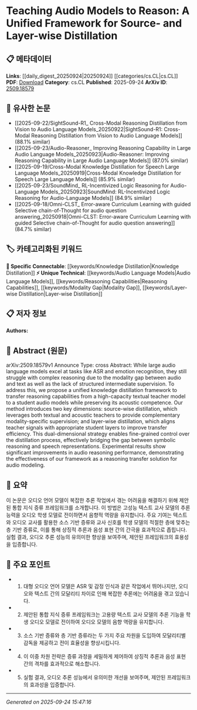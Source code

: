 <!-- KEYWORD_LINKING_METADATA:
{
  "processed_timestamp": "2025-09-24T15:47:16.331069",
  "vocabulary_version": "1.0",
  "selected_keywords": [
    "Audio Language Models",
    "Knowledge Distillation",
    "Reasoning Capabilities",
    "Modality Gap",
    "Layer-wise Distillation"
  ],
  "rejected_keywords": [],
  "similarity_scores": {
    "Audio Language Models": 0.78,
    "Knowledge Distillation": 0.82,
    "Reasoning Capabilities": 0.75,
    "Modality Gap": 0.73,
    "Layer-wise Distillation": 0.77
  },
  "extraction_method": "AI_prompt_based",
  "budget_applied": true,
  "candidates_json": {
    "candidates": [
      {
        "surface": "audio language models",
        "canonical": "Audio Language Models",
        "aliases": [
          "audio models",
          "speech models"
        ],
        "category": "unique_technical",
        "rationale": "Represents a specialized area of machine learning focusing on audio data, distinct from general language models.",
        "novelty_score": 0.75,
        "connectivity_score": 0.65,
        "specificity_score": 0.85,
        "link_intent_score": 0.78
      },
      {
        "surface": "knowledge distillation",
        "canonical": "Knowledge Distillation",
        "aliases": [
          "model distillation",
          "teacher-student learning"
        ],
        "category": "specific_connectable",
        "rationale": "A critical method for transferring knowledge between models, relevant to the framework discussed.",
        "novelty_score": 0.55,
        "connectivity_score": 0.88,
        "specificity_score": 0.72,
        "link_intent_score": 0.82
      },
      {
        "surface": "reasoning capabilities",
        "canonical": "Reasoning Capabilities",
        "aliases": [
          "reasoning skills",
          "logical reasoning"
        ],
        "category": "unique_technical",
        "rationale": "Central to the paper's goal of enhancing audio models with reasoning abilities.",
        "novelty_score": 0.7,
        "connectivity_score": 0.6,
        "specificity_score": 0.8,
        "link_intent_score": 0.75
      },
      {
        "surface": "modality gap",
        "canonical": "Modality Gap",
        "aliases": [
          "modality difference",
          "cross-modal gap"
        ],
        "category": "unique_technical",
        "rationale": "Describes a key challenge in integrating audio and textual data, relevant to the paper's framework.",
        "novelty_score": 0.68,
        "connectivity_score": 0.7,
        "specificity_score": 0.78,
        "link_intent_score": 0.73
      },
      {
        "surface": "layer-wise distillation",
        "canonical": "Layer-wise Distillation",
        "aliases": [
          "layer alignment",
          "layer mapping"
        ],
        "category": "unique_technical",
        "rationale": "A specific technique within the proposed framework that enhances transfer efficiency.",
        "novelty_score": 0.72,
        "connectivity_score": 0.67,
        "specificity_score": 0.82,
        "link_intent_score": 0.77
      }
    ],
    "ban_list_suggestions": [
      "method",
      "experiment",
      "performance"
    ]
  },
  "decisions": [
    {
      "candidate_surface": "audio language models",
      "resolved_canonical": "Audio Language Models",
      "decision": "linked",
      "scores": {
        "novelty": 0.75,
        "connectivity": 0.65,
        "specificity": 0.85,
        "link_intent": 0.78
      }
    },
    {
      "candidate_surface": "knowledge distillation",
      "resolved_canonical": "Knowledge Distillation",
      "decision": "linked",
      "scores": {
        "novelty": 0.55,
        "connectivity": 0.88,
        "specificity": 0.72,
        "link_intent": 0.82
      }
    },
    {
      "candidate_surface": "reasoning capabilities",
      "resolved_canonical": "Reasoning Capabilities",
      "decision": "linked",
      "scores": {
        "novelty": 0.7,
        "connectivity": 0.6,
        "specificity": 0.8,
        "link_intent": 0.75
      }
    },
    {
      "candidate_surface": "modality gap",
      "resolved_canonical": "Modality Gap",
      "decision": "linked",
      "scores": {
        "novelty": 0.68,
        "connectivity": 0.7,
        "specificity": 0.78,
        "link_intent": 0.73
      }
    },
    {
      "candidate_surface": "layer-wise distillation",
      "resolved_canonical": "Layer-wise Distillation",
      "decision": "linked",
      "scores": {
        "novelty": 0.72,
        "connectivity": 0.67,
        "specificity": 0.82,
        "link_intent": 0.77
      }
    }
  ]
}
-->

# Teaching Audio Models to Reason: A Unified Framework for Source- and Layer-wise Distillation

## 📋 메타데이터

**Links**: [[daily_digest_20250924|20250924]] [[categories/cs.CL|cs.CL]]
**PDF**: [Download](https://arxiv.org/pdf/2509.18579.pdf)
**Category**: cs.CL
**Published**: 2025-09-24
**ArXiv ID**: [2509.18579](https://arxiv.org/abs/2509.18579)

## 🔗 유사한 논문
- [[2025-09-22/SightSound-R1_ Cross-Modal Reasoning Distillation from Vision to Audio Language Models_20250922|SightSound-R1: Cross-Modal Reasoning Distillation from Vision to Audio Language Models]] (88.1% similar)
- [[2025-09-23/Audio-Reasoner_ Improving Reasoning Capability in Large Audio Language Models_20250923|Audio-Reasoner: Improving Reasoning Capability in Large Audio Language Models]] (87.0% similar)
- [[2025-09-19/Cross-Modal Knowledge Distillation for Speech Large Language Models_20250919|Cross-Modal Knowledge Distillation for Speech Large Language Models]] (85.9% similar)
- [[2025-09-23/SoundMind_ RL-Incentivized Logic Reasoning for Audio-Language Models_20250923|SoundMind: RL-Incentivized Logic Reasoning for Audio-Language Models]] (84.9% similar)
- [[2025-09-18/Omni-CLST_ Error-aware Curriculum Learning with guided Selective chain-of-Thought for audio question answering_20250918|Omni-CLST: Error-aware Curriculum Learning with guided Selective chain-of-Thought for audio question answering]] (84.7% similar)

## 🏷️ 카테고리화된 키워드
**🔗 Specific Connectable**: [[keywords/Knowledge Distillation|Knowledge Distillation]]
**⚡ Unique Technical**: [[keywords/Audio Language Models|Audio Language Models]], [[keywords/Reasoning Capabilities|Reasoning Capabilities]], [[keywords/Modality Gap|Modality Gap]], [[keywords/Layer-wise Distillation|Layer-wise Distillation]]

## 📋 저자 정보

**Authors:** 

## 📄 Abstract (원문)

arXiv:2509.18579v1 Announce Type: cross 
Abstract: While large audio language models excel at tasks like ASR and emotion recognition, they still struggle with complex reasoning due to the modality gap between audio and text as well as the lack of structured intermediate supervision. To address this, we propose a unified knowledge distillation framework to transfer reasoning capabilities from a high-capacity textual teacher model to a student audio models while preserving its acoustic competence. Our method introduces two key dimensions: source-wise distillation, which leverages both textual and acoustic teachers to provide complementary modality-specific supervision; and layer-wise distillation, which aligns teacher signals with appropriate student layers to improve transfer efficiency. This dual-dimensional strategy enables fine-grained control over the distillation process, effectively bridging the gap between symbolic reasoning and speech representations. Experimental results show significant improvements in audio reasoning performance, demonstrating the effectiveness of our framework as a reasoning transfer solution for audio modeling.

## 📝 요약

이 논문은 오디오 언어 모델이 복잡한 추론 작업에서 겪는 어려움을 해결하기 위해 제안된 통합 지식 증류 프레임워크를 소개합니다. 이 방법은 고성능 텍스트 교사 모델의 추론 능력을 오디오 학생 모델로 전이하면서 음향적 역량을 유지합니다. 주요 기여는 텍스트와 오디오 교사를 활용한 소스 기반 증류와 교사 신호를 학생 모델의 적절한 층에 맞추는 층 기반 증류로, 이를 통해 상징적 추론과 음성 표현 간의 간극을 효과적으로 좁힙니다. 실험 결과, 오디오 추론 성능의 유의미한 향상을 보여주며, 제안된 프레임워크의 효용성을 입증합니다.

## 🎯 주요 포인트

- 1. 대형 오디오 언어 모델은 ASR 및 감정 인식과 같은 작업에서 뛰어나지만, 오디오와 텍스트 간의 모달리티 차이로 인해 복잡한 추론에는 어려움을 겪고 있습니다.
- 2. 제안된 통합 지식 증류 프레임워크는 고용량 텍스트 교사 모델의 추론 기능을 학생 오디오 모델로 전이하여 오디오 모델의 음향 역량을 유지합니다.
- 3. 소스 기반 증류와 층 기반 증류라는 두 가지 주요 차원을 도입하여 모달리티별 감독을 제공하고 전이 효율성을 향상시킵니다.
- 4. 이 이중 차원 전략은 증류 과정을 세밀하게 제어하여 상징적 추론과 음성 표현 간의 격차를 효과적으로 해소합니다.
- 5. 실험 결과, 오디오 추론 성능에서 유의미한 개선을 보여주며, 제안된 프레임워크의 효과성을 입증합니다.


---

*Generated on 2025-09-24 15:47:16*